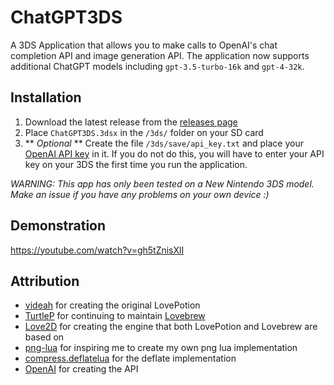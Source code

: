 # ChatGPT3DS

A 3DS Application that allows you to make calls to OpenAI's chat completion API and image generation API.
The application now supports additional ChatGPT models including `gpt-3.5-turbo-16k` and `gpt-4-32k`.

## Installation

1. Download the latest release from the [releases page](https://github.com/CarsonKompon/ChatGPT3DS/releases)
2. Place `ChatGPT3DS.3dsx` in the `/3ds/` folder on your SD card
3. ** *Optional* ** Create the file `/3ds/save/api_key.txt` and place your [OpenAI API key](https://platform.openai.com/account/api-keys) in it. If you do not do this, you will have to enter your API key on your 3DS the first time you run the application.

*WARNING: This app has only been tested on a New Nintendo 3DS model. Make an issue if you have any problems on your own device :)*

## Demonstration

https://youtube.com/watch?v=gh5tZnisXlI

## Attribution

- [videah](https://github.com/videah) for creating the original LovePotion
- [TurtleP](https://github.com/TurtleP) for continuing to maintain [Lovebrew](https://github.com/lovebrew/LovePotion)
- [Love2D](https://love2d.org/) for creating the engine that both LovePotion and Lovebrew are based on
- [png-lua](https://github.com/Didericis/png-lua) for inspiring me to create my own png lua implementation
- [compress.deflatelua](https://github.com/davidm/lua-compress-deflatelua) for the deflate implementation
- [OpenAI](https://openai.com/) for creating the API
